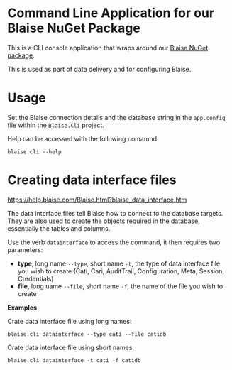 # Command Line Application for our Blaise NuGet Package

This is a CLI console application that wraps around our [Blaise NuGet package](https://github.com/ONSdigital/blaise-nuget-api).

This is used as part of data delivery and for configuring Blaise.

# Usage

Set the Blaise connection details and the database string in the `app.config` file within the `Blaise.Cli` project.

Help can be accessed with the following comamnd:

```
blaise.cli --help
```

# Creating data interface files

https://help.blaise.com/Blaise.html?blaise_data_interface.htm

The data interface files tell Blaise how to connect to the database targets. They are also used to create the objects required in the database, essentially the tables and columns.

Use the verb `datainterface` to access the command, it then requires two parameters: 

- **type**, long name `--type`, short name `-t`, the type of data interface file you wish to create (Cati, Cari, AuditTrail, Configuration, Meta, Session, Credentials)
- **file**, long name `--file`, short name `-f`, the name of the file you wish to create

**Examples**

Crate data interface file using long names:

```
blaise.cli datainterface --type cati --file catidb
```

Crate data interface file using short names:

```
blaise.cli datainterface -t cati -f catidb
```
